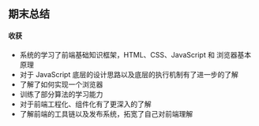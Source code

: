 ## 期末总结

#### 收获
* 系统的学习了前端基础知识框架，HTML、CSS、JavaScript 和 浏览器基本原理
* 对于 JavaScript 底层的设计思路以及底层的执行机制有了进一步的了解
* 了解了如何实现一个浏览器
* 训练了部分算法的学习能力
* 对于前端工程化、组件化有了更深入的了解
* 了解前端的工具链以及发布系统，拓宽了自己对前端理解